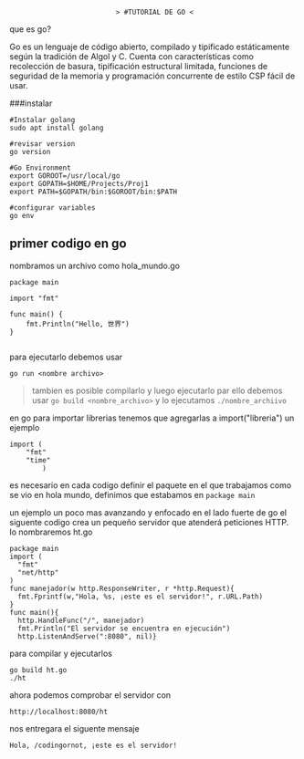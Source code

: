                              > #TUTORIAL DE GO <

que es go?

Go es un lenguaje de código abierto, compilado y tipificado estáticamente según la tradición de Algol y C. Cuenta con características como recolección de basura, tipificación estructural limitada, funciones de seguridad de la memoria y programación concurrente de estilo CSP fácil de usar.

###instalar 
```
#Instalar golang
sudo apt install golang

#revisar version
go version

#Go Environment
export GOROOT=/usr/local/go 
export GOPATH=$HOME/Projects/Proj1 
export PATH=$GOPATH/bin:$GOROOT/bin:$PATH 

#configurar variables
go env 
```

## primer codigo en go
nombramos un archivo como hola_mundo.go
```
package main

import "fmt"

func main() {
    fmt.Println("Hello, 世界")
}
 
```
para ejecutarlo debemos usar

```
go run <nombre archivo>
```

> tambien es posible compilarlo y luego ejecutarlo
> par ello debemos usar ```go build <nombre_archivo>```
> y lo ejecutamos ```./nombre_archiivo```

en go para importar librerias tenemos que agregarlas a import("libreria")
un ejemplo
```
import (
	"fmt"
	"time"
        )
```

es necesario en cada codigo definir el paquete en el que trabajamos como se vio en hola mundo, definimos que estabamos en `package main`

un ejemplo un poco mas avanzando y enfocado en el lado fuerte de go
el siguente codigo crea un pequeño servidor que atenderá peticiones HTTP.
lo nombraremos ht.go
```
package main
import (
  "fmt"
  "net/http"
)
func manejador(w http.ResponseWriter, r *http.Request){
  fmt.Fprintf(w,"Hola, %s, ¡este es el servidor!", r.URL.Path)
}
func main(){
  http.HandleFunc("/", manejador)
  fmt.Println("El servidor se encuentra en ejecución")
  http.ListenAndServe(":8080", nil)}

```

para compilar y ejecutarlos 
```
go build ht.go
./ht
```
ahora podemos comprobar el servidor con
```
http://localhost:8080/ht
```

nos entregara el siguente mensaje
```
Hola, /codingornot, ¡este es el servidor!
```